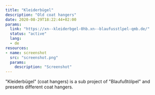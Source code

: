 ```yaml
---
title: "Kleiderbügel"
description: "Old coat hangers"
date: 2020-08-29T18:22:44+02:00
params:
  link: "https://xn--kleiderbgel-0hb.xn--blaufusstlpel-qmb.de/"
  status: "active"
  lang:
  - de
resources:
- name: screenshot
  src: "screenshot.png"
  params:
    description: "Screenshot"
---
```

"Kleiderbügel" (coat hangers) is a sub project of "Blaufußtölpel" and presents different coat hangers.
